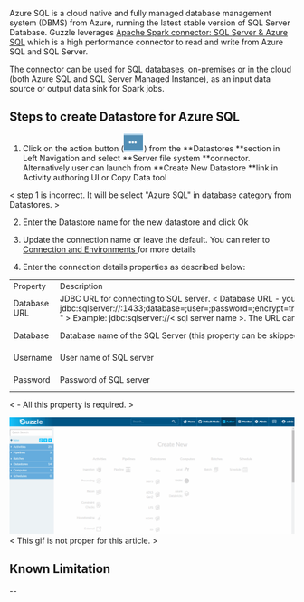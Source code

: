 Azure SQL is a cloud native and fully managed database management system (DBMS) from Azure, running the latest stable version of SQL Server Database. Guzzle leverages [Apache Spark connector: SQL Server & Azure SQL](https://docs.microsoft.com/en-us/sql/connect/spark/connector?view=sql-server-ver15) which is a high performance connector to read and write from Azure SQL and SQL Server. 

The connector can be used for SQL databases, on-premises or in the cloud (both Azure SQL and SQL Server Managed Instance), as an input data source or output data sink for Spark jobs.

## Steps to create Datastore  for Azure SQL

1. Click on the action button (![image alt text](/img/docs/how-to-guides/datastores/action_button.png)) from the **Datastores **section in Left Navigation and select **Server file system **connector. Alternatively user can launch from **Create New Datastore **link in Activity authoring UI or Copy Data tool

< step 1 is incorrect. It will be select "Azure SQL" in database category from Datastores. >

2. Enter the Datastore name for the new datastore and click Ok

3. Update the connection name or leave the default. You can refer to [Connection and Environments ](http://http) for more details

4. Enter the connection details properties as described below:

<table>
  <tr>
    <td>Property </td>
    <td>Description</td>
    <td>Required</td>
  </tr>
  <tr>
    <td>Database URL</td>
    <td>JDBC URL for connecting to SQL server.
      < Database URL - you can find URL from Azure portal it will be in this form " jdbc:sqlserver://<servername>:1433;database=<databasename>;user=<username>;password=<password>;encrypt=true;trustServerCertificate=false;hostNameInCertificate=*.database.windows.net;loginTimeout=30; " >
Example: jdbc:sqlserver://&lt; sql server name &gt;.
The URL can optionally contain database name, user name and other connection properties.</td>
    <td>Yes</td>
  </tr>
  <tr>
    <td>Database</td>
    <td>Database name of the  SQL Server (this property can be skipped if its specified as part of Database URL)</td>
    <td>No < yes > </td>
  </tr>
  <tr>
    <td>Username</td>
    <td>User name of SQL server</td>
    <td>No < yes > </td>
  </tr>
  <tr>
    <td>Password</td>
    <td>Password of SQL server</td>
    <td>No < yes > </td>
  </tr>
</table>
<	- All this property is required. >

![image alt text](/img/docs/how-to-guides/datastores/azure_sql_1.gif)
< This gif is not proper for this article. >

## Known Limitation

--

